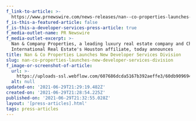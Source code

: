 ```yaml
---
f_link-to-article: >-
  https://www.prnewswire.com/news-releases/nan--co-properties-launches-new-developer-services-division-301146740.html
f_is-this-a-featured-article: false
f_is-this-a-developer-services-press-article: true
f_media-outlet-name: PR Newswire
f_media-outlet-excerpt: >-
  Nan & Company Properties, a leading luxury real estate company and Christie's
  International Real Estate's Houston affiliate, today announces
title: Nan & Co Properties Launches New Developer Services Division
slug: nan-co-properties-launches-new-developer-services-division
f_image-or-screenshot-of-article:
  url: >-
    https://uploads-ssl.webflow.com/607686dcda5167b392aeffe3/60db9096947f4ba59e81a6f0_content_Screen_Shot_2020-11-12_at_12.31.30_AM.png
  alt: null
updated-on: '2021-06-29T21:29:19.482Z'
created-on: '2021-06-29T21:28:54.225Z'
published-on: '2021-06-29T21:32:55.028Z'
layout: '[press-articles].html'
tags: press-articles
---
```



